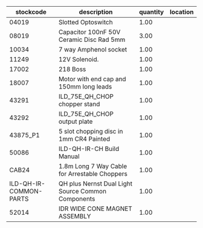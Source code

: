 |stockcode|description|quantity|location|
|---------|-----------|--------|--------|
|04019|Slotted Optoswitch|1.00||
|08019|Capacitor 100nF 50V Ceramic Disc Rad 5mm|3.00||
|10034|7 way Amphenol socket|1.00||
|11249|12V Solenoid.|1.00||
|17002|218 Boss|1.00||
|18007|Motor with end cap and 150mm long leads|1.00||
|43291|ILD_75E_QH_CHOP chopper stand|1.00||
|43292|ILD_75E_QH_CHOP output plate|1.00||
|43875_P1|5 slot chopping disc in 1mm CR4 Painted|1.00||
|50086|ILD-QH-IR-CH Build Manual|1.00||
|CAB24|1.8m Long 7 Way Cable for Arrestable Choppers|1.00||
|ILD-QH-IR-COMMON-PARTS|QH plus Nernst Dual Light Source Common Components|1.00||
|52014|IDR WIDE CONE MAGNET ASSEMBLY|1.00||
